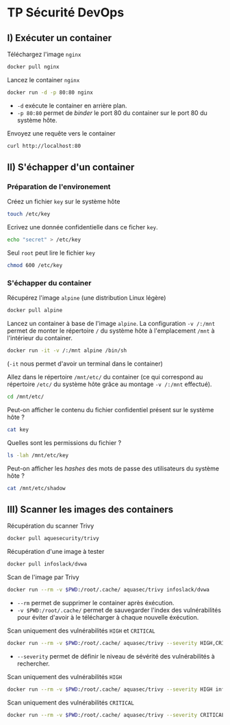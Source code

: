 # TP Sécurité DevOps

## I) Exécuter un container

Téléchargez l'image `nginx`

```bash
docker pull nginx
```

Lancez le container `nginx`

```bash
docker run -d -p 80:80 nginx

```

* `-d` exécute le container en arrière plan.
* `-p 80:80` permet de _binder_ le port 80 du container sur le port 80 du système hôte.

Envoyez une requête vers le container

```bash
curl http://localhost:80
```

## II) S'échapper d'un container

### Préparation de l'environement

Créez un fichier `key` sur le système hôte

```bash
touch /etc/key
```

Ecrivez une donnée confidentielle dans ce ficher `key`.

```bash
echo "secret" > /etc/key
```

Seul `root` peut lire le fichier `key`

```bash
chmod 600 /etc/key
```

### S'échapper du container

Récupérez l'image `alpine` (une distribution Linux légère)

```bash
docker pull alpine
```

Lancez un container à base de l'image `alpine`. La configuration `-v /:/mnt` permet de monter le répertoire `/` du système hôte à l'emplacement `/mnt` à l'intérieur du container.

```bash
docker run -it -v /:/mnt alpine /bin/sh
```

(`-it` nous permet d'avoir un terminal dans le container)

Allez dans le répertoire `/mnt/etc/` du container (ce qui correspond au répertoire `/etc/` du système hôte grâce au montage `-v /:/mnt` effectué).

```bash
cd /mnt/etc/
```

Peut-on afficher le contenu du fichier confidentiel présent sur le système hôte ?

```bash
cat key
```

Quelles sont les permissions du fichier ?

```bash
ls -lah /mnt/etc/key
```

Peut-on afficher les _hashes_ des mots de passe des utilisateurs du système hôte ?

```bash
cat /mnt/etc/shadow
```

## III) Scanner les images des containers

Récupération du scanner Trivy

```bash
docker pull aquesecurity/trivy
```

Récupération d'une image à tester

```bash
docker pull infoslack/dvwa
```

Scan de l'image par Trivy

```bash
docker run --rm -v $PWD:/root/.cache/ aquasec/trivy infoslack/dvwa
```

* `--rm` permet de supprimer le container après éxécution.
* `-v $PWD:/root/.cache/` permet de sauvegarder l'index des vulnérabilités pour éviter d'avoir à le télécharger à chaque nouvelle éxécution.

Scan uniquement des vulnérabilités `HIGH` et `CRITICAL`

```bash
docker run --rm -v $PWD:/root/.cache/ aquasec/trivy --severity HIGH,CRITICAL infoslack/dvwa
```

* `--severity` permet de définir le niveau de sévérité des vulnérabilités à rechercher.

Scan uniquement des vulnérabilités `HIGH`

```bash
docker run --rm -v $PWD:/root/.cache/ aquasec/trivy --severity HIGH infoslack/dvwa
```

Scan uniquement des vulnérabilités `CRITICAL`

```bash
docker run --rm -v $PWD:/root/.cache/ aquasec/trivy --severity CRITICAL infoslack/dvwa
```
